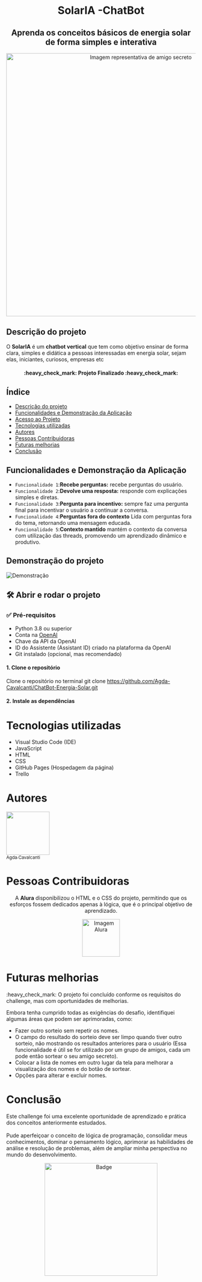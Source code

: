 <h1 align="center"> SolarIA -ChatBot </h1>
<h2 align="center">Aprenda os conceitos básicos de energia solar de forma simples e interativa</h2> 
<p align="center"><img src="assets/telainicial.png" alt="Imagem representativa de amigo secreto" width="700">
</p>



## Descrição do projeto

<p>O <b>SolarIA</b> é um <b>chatbot vertical</b> que tem como objetivo ensinar de forma clara, simples e didática
a pessoas interessadas em energia solar, sejam elas, iniciantes, curiosos, empresas etc</p>
<h4 align="center"> :heavy_check_mark: Projeto Finalizado :heavy_check_mark:</h4>


## Índice 

* [Descrição do projeto](#descrição-do-projeto)
* [Funcionalidades e Demonstração da Aplicação](#funcionalidades-e-demonstração-da-aplicação)
* [Acesso ao Projeto](#acesso-ao-projeto)
* [Tecnologias utilizadas](#tecnologias-utilizadas)
* [Autores](#autores)
* [Pessoas Contribuidoras](#pessoas-contribuidoras)
* [Futuras melhorias](#futuras-melhorias)
* [Conclusão](#conclusão)

## Funcionalidades e Demonstração da Aplicação

- `Funcionalidade 1`:<b>Recebe perguntas:</b> recebe perguntas do usuário.
- `Funcionalidade 2`:<b>Devolve uma resposta:</b> responde com explicações simples e diretas.
- `Funcionalidade 3`:<b>Pergunta para incentivo:</b> sempre faz uma pergunta final para incentivar o usuário a continuar a conversa. 
- `Funcionalidade 4`:<b>Perguntas fora do contexto</b>  Lida com perguntas fora do tema, retornando uma mensagem educada.
- `Funcionalidade 5`:<b>Contexto mantido</b> mantém o contexto da conversa com utilização das threads, promovendo um aprendizado dinâmico e produtivo.

## Demonstração do projeto
![Demonstração](assets/AmigoSecreto-GoogleChrome2025-03-1615-23-07-ezgif.com-video-to-gif-converter.gif)


## 🛠️ Abrir e rodar o projeto

### ✅ Pré-requisitos

- Python 3.8 ou superior
- Conta na [OpenAI](https://platform.openai.com/)
- Chave da API da OpenAI
- ID do Assistente (Assistant ID) criado na plataforma da OpenAI
- Git instalado (opcional, mas recomendado)

#### 1. Clone o repositório

Clone o repositório no terminal
git clone https://github.com/Agda-Cavalcanti/ChatBot-Energia-Solar.git


#### 2. Instale as dependências

# Tecnologias utilizadas
- Visual Studio Code (IDE)
- JavaScript 
- HTML 
- CSS
- GitHub Pages (Hospedagem da página)
- Trello 

# Autores

[<img loading="lazy" src="https://avatars.githubusercontent.com/u/74327882?v=4" width=115><br><sub>Agda Cavalcanti</sub>](https://github.com/Agda-Cavalcanti) 

# Pessoas Contribuidoras

<p align="center" ">
  A <strong>Alura</strong> disponibilizou o HTML e o CSS do projeto, permitindo que os esforços fossem dedicados apenas à lógica, que é o principal objetivo de aprendizado.
</p>

<p align="center">
  <img src="assets/ImgALura.jpg" alt="Imagem Alura" width="100">
</p>





# Futuras melhorias
<p>:heavy_check_mark: O projeto foi concluído conforme os requisitos do challenge, mas com oportunidades de melhorias.

Embora tenha cumprido todas as exigências do desafio, identifiquei algumas áreas que podem ser aprimoradas, como:</p>

- Fazer outro sorteio sem repetir os nomes.
- O campo do resultado do sorteio deve ser limpo quando tiver outro sorteio, não mostrando os resultados anteriores para o usuário (Essa funcionalidade é útil se for utilizado por um grupo de amigos, cada um pode então sortear o seu amigo secreto).  
- Colocar a lista de nomes em outro lugar da tela para melhorar a visualização dos nomes e do botão de sortear.
- Opções para alterar e excluir nomes.

# Conclusão
<p>Este challenge foi uma excelente oportunidade de aprendizado e prática dos conceitos anteriormente estudados.<br><br>Pude aperfeiçoar o conceito de lógica de programação, consolidar meus conhecimentos, dominar o pensamento lógico, aprimorar as habilidades de análise e resolução de problemas, além de ampliar minha perspectiva no mundo do desenvolvimento.</p>


<p align="center">
  <img src="assets/badge.webp" alt="Badge" width="300">
</p>





